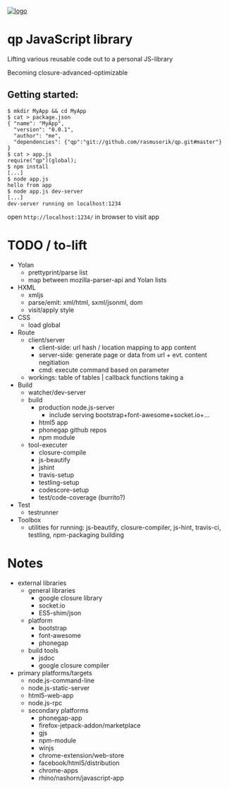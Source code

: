 [![logo](https://ssl.solsort.com/github-solsort.png?qp)](https://ssl.solsort.com/github-solsort.html?qp)
# qp JavaScript library


Lifting various reusable code out to a personal JS-library


Becoming closure-advanced-optimizable

## Getting started:

    $ mkdir MyApp && cd MyApp 
    $ cat > package.json
    { "name": "MyApp",
      "version": "0.0.1",
      "author": "me",
      "dependencies": {"qp":"git://github.com/rasmuserik/qp.git#master"}
    }
    $ cat > app.js
    require("qp")(global);
    $ npm install
    [...]
    $ node app.js
    hello from app
    $ node app.js dev-server
    [...]
    dev-server running on localhost:1234

open `http://localhost:1234/` in browser to visit app

# TODO / to-lift

- Yolan
    - prettyprint/parse list
    - map between mozilla-parser-api and Yolan lists
- HXML
    - xmljs
    - parse/emit: xml/html, sxml/jsonml, dom
    - visit/apply style
- CSS
    - load global 
- Route
    - client/server
        - client-side: url hash / location mapping to app content
        - server-side: generate page or data from url + evt. content negitiation
        - cmd: execute command based on parameter
    - workings: table of tables | callback functions taking a 
- Build
    - watcher/dev-server
    - build 
        - production node.js-server
            - include serving bootstrap+font-awesome+socket.io+...
        - html5 app
        - phonegap github repos
        - npm module
    - tool-executer
        - closure-compile
        - js-beautify
        - jshint
        - travis-setup
        - testling-setup
        - codescore-setup
        - test/code-coverage (burrito?)
- Test
    - testrunner
- Toolbox
    - utilities for running: js-beautify, closure-compiler, js-hint, travis-ci, testling, npm-packaging building
# Notes
- external libraries
    - general libraries
        - google closure library
        - socket.io
        - ES5-shim/json
    - platform
        - bootstrap
        - font-awesome
        - phonegap
    - build tools
        - jsdoc
        - google closure compiler
- primary platforms/targets
    - node.js-command-line 
    - node.js-static-server 
    - html5-web-app 
    - node.js-rpc 
    - secondary platforms
        - phonegap-app 
        - firefox-jetpack-addon/marketplace 
        - gjs 
        - npm-module
        - winjs 
        - chrome-extension/web-store 
        - facebook/html5/distribution 
        - chrome-apps 
        - rhino/nashorn/javascript-app

